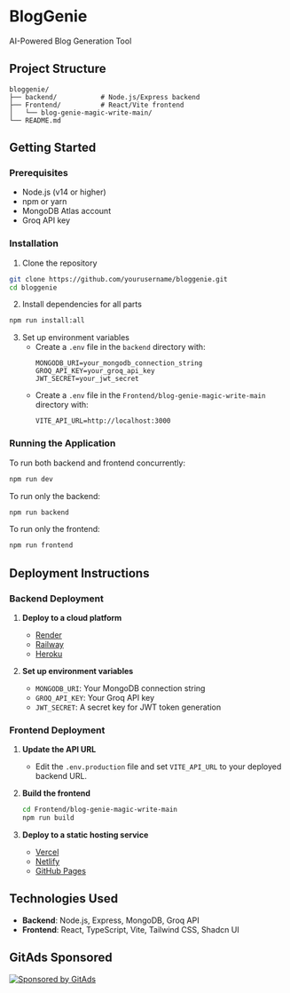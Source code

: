 # BlogGenie

AI-Powered Blog Generation Tool

## Project Structure

```
bloggenie/
├── backend/           # Node.js/Express backend
├── Frontend/          # React/Vite frontend
│   └── blog-genie-magic-write-main/
└── README.md
```

## Getting Started

### Prerequisites

- Node.js (v14 or higher)
- npm or yarn
- MongoDB Atlas account
- Groq API key

### Installation

1. Clone the repository
```bash
git clone https://github.com/yourusername/bloggenie.git
cd bloggenie
```

2. Install dependencies for all parts
```bash
npm run install:all
```

3. Set up environment variables
   - Create a `.env` file in the `backend` directory with:
     ```
     MONGODB_URI=your_mongodb_connection_string
     GROQ_API_KEY=your_groq_api_key
     JWT_SECRET=your_jwt_secret
     ```
   - Create a `.env` file in the `Frontend/blog-genie-magic-write-main` directory with:
     ```
     VITE_API_URL=http://localhost:3000
     ```

### Running the Application

To run both backend and frontend concurrently:
```bash
npm run dev
```

To run only the backend:
```bash
npm run backend
```

To run only the frontend:
```bash
npm run frontend
```

## Deployment Instructions

### Backend Deployment

1. **Deploy to a cloud platform**
   - [Render](https://render.com/)
   - [Railway](https://railway.app/)
   - [Heroku](https://www.heroku.com/)

2. **Set up environment variables**
   - `MONGODB_URI`: Your MongoDB connection string
   - `GROQ_API_KEY`: Your Groq API key
   - `JWT_SECRET`: A secret key for JWT token generation

### Frontend Deployment

1. **Update the API URL**
   - Edit the `.env.production` file and set `VITE_API_URL` to your deployed backend URL.

2. **Build the frontend**
   ```bash
   cd Frontend/blog-genie-magic-write-main
   npm run build
   ```

3. **Deploy to a static hosting service**
   - [Vercel](https://vercel.com/)
   - [Netlify](https://www.netlify.com/)
   - [GitHub Pages](https://pages.github.com/)

## Technologies Used

- **Backend**: Node.js, Express, MongoDB, Groq API
- **Frontend**: React, TypeScript, Vite, Tailwind CSS, Shadcn UI 
<!-- GitAds-Verify: OJTSTRCS92VPVDPUJFPAMFHBZD8R8ICH -->
## GitAds Sponsored
[![Sponsored by GitAds](https://gitads.dev/v1/ad-serve?source=tirthchoksi22/ai-powered-blog-generation@github)](https://gitads.dev/v1/ad-track?source=tirthchoksi22/ai-powered-blog-generation@github)

